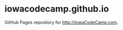 iowacodecamp.github.io
======================

GitHub Pages repository for http://IowaCodeCamp.com.

